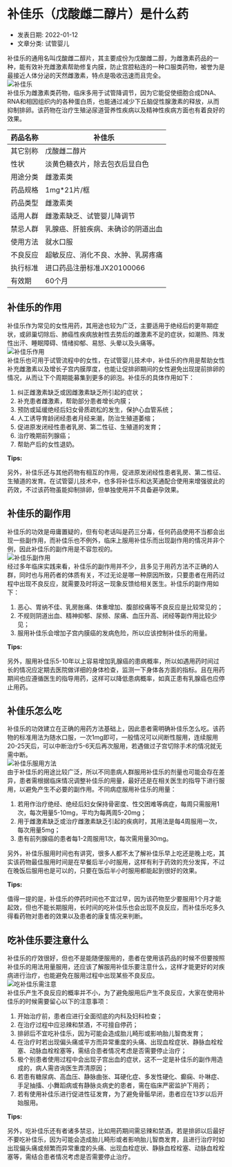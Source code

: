 # 补佳乐（戊酸雌二醇片）是什么药

- 发表日期: 2022-01-12
- 文章分类: 试管婴儿

补佳乐的通用名叫戊酸雌二醇片，其主要成份为戊酸雌二醇，为雌激素药品的一种，能有效补充雌激素帮助修复内膜，防止宫腔粘连的一种口服类药物，被誉为是最接近人体分泌的天然雌激素，特点是吸收迅速而且完全。  
![补佳乐](https://www.icheruby.net/d/file/baike/infertility/2017-11-14/2c8db80b4f145d199dbd57cb5b27b7dd.jpg)  
补佳乐为雌激素类药物，临床多用于试管降调节，因为它能促使细胞合成DNA、RNA和相因组织内的各种蛋白质，也能通过减少下丘脑促性腺激素的释放，从而抑制排卵。该药物在治疗生殖泌尿道营养性疾病以及精神性疾病方面也有着良好的效果。

| 药品名称             | 补佳乐                  |
|---------------------|----------------------|
| 其它别称             | 戊酸雌二醇片              |
| 性状                 | 淡黄色糖衣片，除去包衣后显白色   |
| 用途分类             | 雌激素类                 |
| 药品规格             | 1mg\*21片/框         |
| 药品类型             | 雌激素类                 |
| 适用人群             | 雌激素缺乏、试管婴儿降调节     |
| 禁忌人群             | 乳腺癌、肝脏疾病、未确诊的阴道出血 |
| 使用方法             | 就水口服                 |
| 不良反应             | 超敏反应、消化不良、水肿、乳房疼痛 |
| 执行标准             | 进口药品注册标准JX20100066 |
| 有效期               | 60个月                  |

## 补佳乐的作用

补佳乐作为常见的女性用药，其用途也较为广泛，主要适用于绝经后的更年期症状，或卵巢切除后、肺癌性疾病放射性去势后的雌激素不足的症状，如潮热、阵发性出汗、睡眠障碍、情绪抑郁、易怒、头晕以及头痛等。  
![补佳乐作用](https://www.icheruby.net/d/file/baike/infertility/2017-11-14/3bd6092bb310810fe2e59432c034c543.jpg)  
补佳乐也可用于试管流程中的女性，在试管婴儿技术中，补佳乐的作用是帮助女性补充雌激素以及增长子宫内膜厚度，也能让促排卵期间的女性避免出现提前排卵的情况，从而让下个周期能募集到更多的卵泡。补佳乐的具体作用如下：

1. 纠正雌激素缺乏或因雌激素缺乏所引起的症状；
2. 补充患者雌激素，帮助部分患者增长内膜；
3. 预防或延缓绝经后妇女骨质疏松的发生，保护心血管系统；
4. 人工诱导育龄闭经患者月经来潮，防治生殖道萎缩；
5. 促进原发闭经性患者乳房、第二性征、生殖道的发育；
6. 治疗晚期前列腺癌；
7. 帮助产后的女性退奶。

**Tips:**

另外，补佳乐还与其他药物有相互的作用，促进原发闭经性患者乳房、第二性征、生殖道的发育。在试管婴儿技术中，也多将补佳乐和达芙通配合使用来增强彼此的药效，不过该药物虽能抑制排卵，但单独使用并不具备避孕效果。

## 补佳乐的副作用

补佳乐的功效是毋庸置疑的，但有句老话叫是药三分毒，任何药品使用不当都会出现一些副作用，而补佳乐也不例外，临床上服用补佳乐而出现副作用的情况并非个例，因此补佳乐的副作用是不容忽视的。  
![补佳乐副作用](https://www.icheruby.net/d/file/baike/infertility/2018-12-22/63346fbceff4ffb10d3d29331e8952bc.jpg)  
经过多年临床实践来看，补佳乐的副作用并不少，且多见于用药方法不正确的人群，同时也与用药者的体质有关，不过无论是哪一种原因所致，只要患者在用药过程中出现不良反应，就需要及时将这一现象反馈给相关医生。补佳乐的副作用如下：

1. 恶心、胃纳不佳、乳房胀痛、体重增加、腹部绞痛等不良反应是比较常见的；
2. 不规则阴道出血、精神抑郁、尿频、尿痛、血压升高、闭经等副作用比较少见；
3. 服用补佳乐会增加子宫内膜癌的发病危险，所以应该控制补佳乐的用量。

**Tips:**

另外，服用补佳乐5-10年以上容易增加乳腺癌的患病概率，所以如遇用药时间过长的情况应定期去医院做详细的身体检查，监测一下身体各方面的指标。且在用药期间也应遵循医生的指导用药，这样可以降低患病概率，如真正患有乳腺癌也应停止用药。

## 补佳乐怎么吃

补佳乐的功效建立在正确的用药方法基础上，因此患者需明确补佳乐怎么吃。该药物的标准用法为随水口服，一次1mg即可，一般情况可以间断性服用，连续服用20-25天后，可以中断治疗5-6天后再次服用，若遇做过子宫切除手术的情况就无需中断。  
![补佳乐服用方法](https://www.icheruby.net/d/file/baike/infertility/2018-12-22/2baf7712a9f4fef3d349b468d3a75b80.jpg)  
由于补佳乐的用途比较广泛，所以不同患病人群服用补佳乐的剂量也可能会存在差异，患者需根据临床情况调整补佳乐的用量，最好还是在相关医生的指导下进行服用，以避免产生不必要的副作用。不同病症服用补佳乐的用量：

1. 若用作治疗绝经、绝经后妇女保持骨密度、性交困难等病症，每周只需服用1次，每次用量5-10mg，平均为每两周5-20mg；
2. 用于雌激素缺乏或治疗雌激素缺乏引起的疾病时，其用法是每4周服用一次，每次用量5mg；
3. 患有前列腺癌的患者每1-2周服用1次，每次需用量30mg。

另外，补佳乐服用时间也有讲究，很多人都不太了解补佳乐早上吃还是晚上吃，其实该药物最佳服用时间是在早餐后半小时服用，这样有利于药效的充分发挥，不过在晚饭后服用也是可以的，只要在饭后半小时服用都能起到很好的效果。

**Tips:**

值得一提的是，补佳乐的停药时间也不宜过早，因为该药物至少要服用1个月才能起效，但也不能长期服用，长时间的吃补佳乐也会出现不良反应，而补佳乐吃多久得看药物对患者的效果以及患者的康复情况来判断。

## 吃补佳乐要注意什么

补佳乐的疗效很好，但也不是能随便服用的，患者在使用该药品的时候不但要按照补佳乐的用法用量服用，还应该了解服用补佳乐要注意什么，这样才能更好的对疾病进行治疗，也能避免在服用过程中出现某些不良反应。  
![吃补佳乐需注意](https://www.icheruby.net/d/file/baike/infertility/2018-12-22/c0ca9a9db700a54a7a39a72feade6edd.jpg)  
补佳乐产生不良反应的概率并不小，为了避免服用后产生不良反应，大家在使用补佳乐的时候需要留心以下的注意事项：

1. 开始治疗前，患者应进行全面彻底的内科及妇科检查；
2. 在治疗过程中应忌辣和禁酒，不可擅自停药；
3. 排卵后不宜吃补佳乐，因为可能会造成胎儿畸形或影响胎儿智商发育；
4. 在治疗时若出现偏头痛或平方而异常重度的头痛、出现血栓症状、静脉血栓栓塞、动脉血栓栓塞等，需结合患者情况考虑是否需要停止治疗；
5. 极个别患者使用过程中会出现子宫出血的症状，这不一定是补佳乐的副作用造成的，病人需咨询医生弄清原因；
6. 若患有糖尿病、高血压、静脉曲张、耳硬化症、多发性硬化、癫痫、卟啉症、手足抽搐、小舞蹈病或有静脉炎病史的患者，需在临床严密监护下用药；
7. 若有使用补佳乐进行促进性征发育，为了避免骨骺早闭，患者应在13岁以后开始服用。

**Tips:**

另外，吃补佳乐还有者诸多禁忌，比如用药期间需忌辣和禁酒，若是排卵以后最好不要吃补佳乐，因为可能会造成胎儿畸形或者影响胎儿智商发育，且进行治疗时如出现偏头痛或频繁而异常重度的头痛、出现血栓症状、静脉血栓栓塞、动脉血栓栓塞等，需结合患者情况考虑是否需要停止治疗。